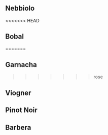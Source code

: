 ## Nebbiolo

<<<<<<< HEAD
## Bobal
=======
## Garnacha
>>>>>>> rose

## Viogner

## Pinot Noir

## Barbera